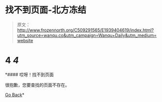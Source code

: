 # 找不到页面-北方冻结

> 原文：<http://www.frozennorth.org/C509291565/E1939404619/index.html?utm_source=wanqu.co&utm_campaign=Wanqu+Daily&utm_medium=website>

# 4 *4*

 *#### 哎呀！找不到页面

很抱歉，您要查找的页面不存在。

[Go Back](https://frozennorth.org)*